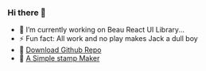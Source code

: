 ### Hi there 👋

- 🔭 I’m currently working on Beau React UI Library...
- ⚡ Fun fact: All work and no play makes Jack a dull boy
- 🔗 [Download Github Repo](https://csb-2wnfz.netlify.app)
- 🔗 [A Simple stamp Maker](https://csb-0pp0p.netlify.app/)

<!--
**khalilliu/khalilliu** is a ✨ _special_ ✨ repository because its `README.md` (this file) appears on your GitHub profile.

Here are some ideas to get you started:

- 🔭 I’m currently working on Beau React UI Library...
- 🌱 I’m currently learning golang...
- 🤔 I’m looking for help with ...
- 💬 Ask me about ...
- 📫 How to reach me: ...
- 😄 Pronouns: ...
- ⚡ Fun fact: All work and no play makes Jack a dull boy
-->
